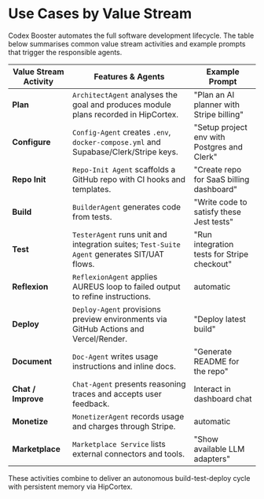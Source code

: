 # Use Cases by Value Stream

Codex Booster automates the full software development lifecycle. The table below summarises common value stream activities and example prompts that trigger the responsible agents.

| Value Stream Activity | Features & Agents | Example Prompt |
|----------------------|------------------|----------------|
| **Plan** | `ArchitectAgent` analyses the goal and produces module plans recorded in HipCortex. | "Plan an AI planner with Stripe billing" |
| **Configure** | `Config-Agent` creates `.env`, `docker-compose.yml` and Supabase/Clerk/Stripe keys. | "Setup project env with Postgres and Clerk" |
| **Repo Init** | `Repo-Init Agent` scaffolds a GitHub repo with CI hooks and templates. | "Create repo for SaaS billing dashboard" |
| **Build** | `BuilderAgent` generates code from tests. | "Write code to satisfy these Jest tests" |
| **Test** | `TesterAgent` runs unit and integration suites; `Test-Suite Agent` generates SIT/UAT flows. | "Run integration tests for Stripe checkout" |
| **Reflexion** | `ReflexionAgent` applies AUREUS loop to failed output to refine instructions. | automatic |
| **Deploy** | `Deploy-Agent` provisions preview environments via GitHub Actions and Vercel/Render. | "Deploy latest build" |
| **Document** | `Doc-Agent` writes usage instructions and inline docs. | "Generate README for the repo" |
| **Chat / Improve** | `Chat-Agent` presents reasoning traces and accepts user feedback. | Interact in dashboard chat |
| **Monetize** | `MonetizerAgent` records usage and charges through Stripe. | automatic |
| **Marketplace** | `Marketplace Service` lists external connectors and tools. | "Show available LLM adapters" |

These activities combine to deliver an autonomous build-test-deploy cycle with persistent memory via HipCortex.
